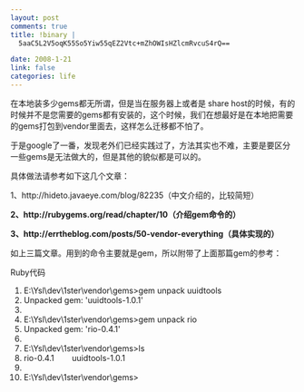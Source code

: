```yaml
--- 
layout: post
comments: true
title: !binary |
  5aaC5L2V5oqK55So5Yiw55qEZ2Vtc+mZhOWIsHZlcmRvcuS4rQ==

date: 2008-1-21
link: false
categories: life
---
```

<p>在本地装多少gems都无所谓，但是当在服务器上或者是 share host的时候，有的时候并不是您需要的gems都有安装的，这个时候，我们在想最好是在本地把需要的gems打包到vendor里面去，这样怎么迁移都不怕了。</p>
<p>于是google了一番，发现老外们已经实践过了，方法其实也不难，主要是要区分一些gems是无法做大的，但是其他的貌似都是可以的。</p>
<p>具体做法请参考如下这几个文章：</p>
<p>1、http://hideto.javaeye.com/blog/82235（中文介绍的，比较简短）</p>
<p><strong>2、http://rubygems.org/read/chapter/10（介绍gem命令的）</strong></p>
<p><strong>3、http://errtheblog.com/posts/50-vendor-everything（具体实现的）</strong></p>
<p>如上三篇文章。用到的命令主要就是gem，所以附带了上面那篇gem的参考：</p>
<p>
<div class="codeText">
<div class="codeHead">Ruby代码</div>
<ol start="1" class="dp-rb">
    <li class="alt"><span><span>E:\Ysl\dev\1ster\vendor\gems&gt;gem&nbsp;unpack&nbsp;uuidtools&nbsp;&nbsp;</span></span></li>
    <li class=""><span>Unpacked&nbsp;gem:&nbsp;<span class="string">'uuidtools-1.0.1'</span><span>&nbsp;&nbsp;</span></span></li>
    <li class="alt"><span>&nbsp;&nbsp;</span></li>
    <li class=""><span>E:\Ysl\dev\1ster\vendor\gems&gt;gem&nbsp;unpack&nbsp;rio&nbsp;&nbsp;</span></li>
    <li class="alt"><span>Unpacked&nbsp;gem:&nbsp;<span class="string">'rio-0.4.1'</span><span>&nbsp;&nbsp;</span></span></li>
    <li class=""><span>&nbsp;&nbsp;</span></li>
    <li class="alt"><span>E:\Ysl\dev\1ster\vendor\gems&gt;ls&nbsp;&nbsp;</span></li>
    <li class=""><span>rio-0.4.1&nbsp;&nbsp;&nbsp;&nbsp;&nbsp;&nbsp;&nbsp;&nbsp;uuidtools-1.0.1&nbsp;&nbsp;</span></li>
    <li class="alt"><span>&nbsp;&nbsp;</span></li>
    <li class=""><span>E:\Ysl\dev\1ster\vendor\gems&gt;&nbsp; <br />
    </span></li>
</ol>
</div>
</p>
